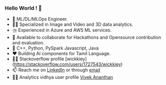 ### Hello World ! 👋

- 🔭 ML/DL/MLOps Engineer.
- 🤹‍♂️ Specialized in Image and Video and 3D data analytics.
- ⛈️ Experienced in Azure and AWS ML services.
- 👯 Available to collaborate for Hackathons and Opensource contribution and evaluation.
- 🌱 C++, Python, PySpark Javascript, Java
- ❤️ Building AI components for Tamil Language. 
- 👨‍💻 Stackoverflow profile [wickkiey] (https://stackoverflow.com/users/1727543/wickkiey)
- 📫 Reach me on [LinkedIn](https://www.linkedin.com/in/vivek1may/) or through [email](wickkiey@gmail.com)
- 👨‍💻 Analytics vidhya user profile [Vivek Ananthan](https://www.analyticsvidhya.com/user/wickkiey)

